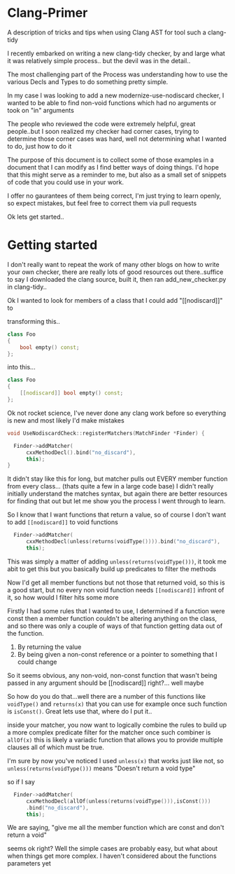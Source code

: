 # Clang-Primer
A description of tricks  and tips when using Clang AST for tool such a clang-tidy

I recently embarked on writing a new clang-tidy checker, by and large what it
was relatively simple process.. but the devil was in the detail..

The most challenging part of the Process was understanding how to use the
various Decls and Types to do something pretty simple.

In my case I was looking to add a new modernize-use-nodiscard checker, I wanted
to be able to find non-void functions which had no arguments or took on "in"
arguments

The people who reviewed the code were extremely helpful, great people..but I
soon realized my checker had corner cases, trying to determine those corner
cases was hard, well not determining what I wanted to do, just how to do it

The purpose of this document is to collect some of those examples in a document that I can modify as I find better ways of doing things.  I'd hope that this might serve as a reminder to me, but also as a small set of snippets of code that you could use in your work.

I offer no gaurantees of them being correct, I'm just trying to learn openly, so
expect mistakes, but feel free to correct them via pull requests

Ok lets get started..

# Getting started

I don't really want to repeat the work of many other blogs on how to write your
own checker, there are really lots of good resources out there..suffice to say I
downloaded the clang source, built it, then ran add_new_checker.py in
clang-tidy..

Ok I wanted to look for members of a class that I could add "[[nodiscard]]" to

transforming this..
```c++
class Foo
{
    bool empty() const;
};
```

into this...

```c++
class Foo
{
    [[nodiscard]] bool empty() const;
};
```

Ok not rocket science, I've never done any clang work before so everything is
new and most likely I'd make mistakes

```c++
void UseNodiscardCheck::registerMatchers(MatchFinder *Finder) {

  Finder->addMatcher(
      cxxMethodDecl().bind("no_discard"),
      this);
} 

```

It didn't stay like this for long, but matcher pulls out EVERY member function from every class... (thats quite a few in a large code base) I didn't really initially understand the matches syntax, but again there are better resources for finding that out but let me show you the process I went through to learn.

So I know that I want functions that return a value, so of course I don't want
to add `[[nodiscard]]` to void functions

```c++
  Finder->addMatcher(
      cxxMethodDecl(unless(returns(voidType()))).bind("no_discard"),
      this);
```

This was simply a matter of adding `unless(returns(voidType()))`, it took me
abit to get this but you basically build up predicates to filter the methods

Now I'd get all member functions but not those that returned void, so this is a
good start, but no every non void function needs `[[nodiscard]]` infront of
it, so how would I filter hits some more

Firstly I had some rules that I wanted to use, I determined if a function were
const then a member function couldn't be altering anything on the class, and so
there was only a couple of ways of that function getting data out of the
function.

1. By returning the value
2. By being given a non-const reference or a pointer to something that I could change

So it seems obvious, any non-void, non-const function that wasn't being passed
in any argument should be [[nodiscard]] right?... well maybe

So how do you do that...well there are a number of this functions like
`voidType()` and `returns(x)` that you can use for example once such function is
`isConst()`. Great lets use that, where do I put it..

inside your matcher, you now want to logically combine the rules to build up a
more complex predicate filter for the matcher once such combiner is `allOf(x)`
this is likely a variadic function that allows you to provide multiple clauses
all of which must be true.

I'm sure by now you've noticed I used `unless(x)` that works just like not, so
`unless(returns(voidType()))` means "Doesn't return a void type"

so if I say

```c++
  Finder->addMatcher(
      cxxMethodDecl(allOf(unless(returns(voidType())),isConst()))
      .bind("no_discard"),
      this);
```

We are saying, "give me all the member function which are const and don't return
a void"

seems ok right? Well the simple cases are probably easy, but what about when
things get more complex. I haven't considered about the functions parameters yet





